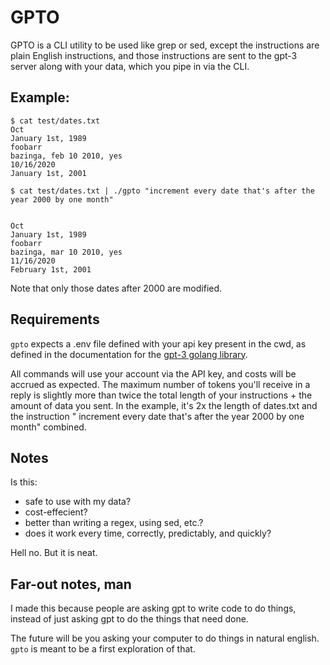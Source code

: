 # GPTO

GPTO is a CLI utility to be used like grep or sed, except the instructions are
plain English instructions, and those instructions are sent to the gpt-3 server
along with your data, which you pipe in via the CLI.

## Example:

```
$ cat test/dates.txt 
Oct
January 1st, 1989
foobarr
bazinga, feb 10 2010, yes
10/16/2020
January 1st, 2001

$ cat test/dates.txt | ./gpto "increment every date that's after the year 2000 by one month" 


Oct
January 1st, 1989
foobarr
bazinga, mar 10 2010, yes
11/16/2020
February 1st, 2001
```

Note that only those dates after 2000 are modified.

## Requirements

`gpto` expects a .env file defined with your api key present in the cwd, as defined in the
documentation for the [gpt-3 golang library](https://github.com/PullRequestInc/go-gpt3).

All commands will use your account via the API key, and costs will be accrued as expected.
The maximum number of tokens you'll receive in a reply is slightly more than twice the total
length of your instructions + the amount of data you sent. In the example, it's 2x the length
of dates.txt and the instruction " increment every date that's after the year 2000 by one month"
combined.

## Notes

Is this:
- safe to use with my data?
- cost-effecient?
- better than writing a regex, using sed, etc.?
- does it work every time, correctly, predictably, and quickly?

Hell no. But it is neat.

## Far-out notes, man

I made this because people are asking gpt to write code to do things, instead of just asking
gpt to do the things that need done.

The future will be you asking your computer to do things in natural english. `gpto` is meant to
be a first exploration of that.